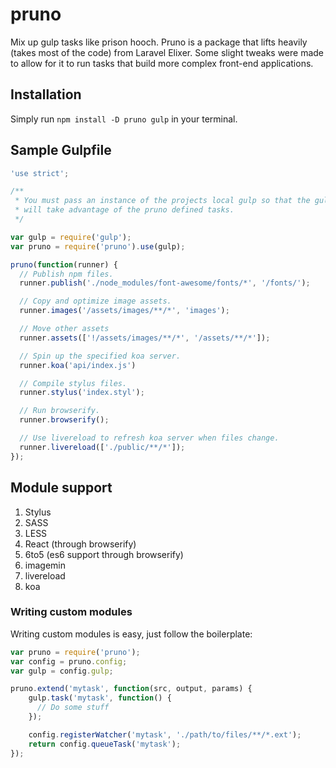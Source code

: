 # pruno
Mix up gulp tasks like prison hooch. Pruno is a package that lifts heavily (takes most of the code) from Laravel Elixer.
Some slight tweaks were made to allow for it to run tasks that build more complex front-end applications.

## Installation
Simply run `npm install -D pruno gulp` in your terminal.

## Sample Gulpfile
```js
'use strict';

/**
 * You must pass an instance of the projects local gulp so that the gulp cli
 * will take advantage of the pruno defined tasks.
 */

var gulp = require('gulp');
var pruno = require('pruno').use(gulp);

pruno(function(runner) {
  // Publish npm files.
  runner.publish('./node_modules/font-awesome/fonts/*', '/fonts/');

  // Copy and optimize image assets.
  runner.images('/assets/images/**/*', 'images');

  // Move other assets
  runner.assets(['!/assets/images/**/*', '/assets/**/*']);

  // Spin up the specified koa server.
  runner.koa('api/index.js')

  // Compile stylus files.
  runner.stylus('index.styl');

  // Run browserify.
  runner.browserify();

  // Use livereload to refresh koa server when files change.
  runner.livereload(['./public/**/*']);
});
```

## Module support
1. Stylus
2. SASS
3. LESS
4. React (through browserify)
5. 6to5 (es6 support through browserify)
6. imagemin
7. livereload
8. koa

### Writing custom modules
Writing custom modules is easy, just follow the boilerplate:
```js
var pruno = require('pruno');
var config = pruno.config;
var gulp = config.gulp;

pruno.extend('mytask', function(src, output, params) {
    gulp.task('mytask', function() {
      // Do some stuff
    });

    config.registerWatcher('mytask', './path/to/files/**/*.ext');
    return config.queueTask('mytask');
});
```
